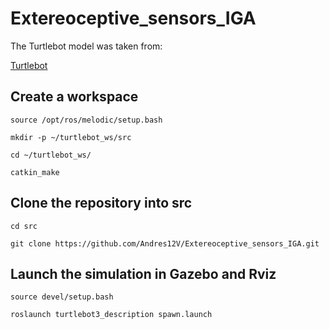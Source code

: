 # Extereoceptive_sensors_IGA

The Turtlebot model was taken from:

[Turtlebot](https://github.com/turtlebot/turtlebot)

## Create a workspace

`source /opt/ros/melodic/setup.bash`

`mkdir -p ~/turtlebot_ws/src`

`cd ~/turtlebot_ws/`

`catkin_make`

## Clone the repository into src

`cd src`

`git clone https://github.com/Andres12V/Extereoceptive_sensors_IGA.git`

## Launch the simulation in Gazebo and Rviz

`source devel/setup.bash`

`roslaunch turtlebot3_description spawn.launch`

